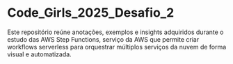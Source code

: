 # Code_Girls_2025_Desafio_2
Este repositório reúne anotações, exemplos e insights adquiridos durante o estudo das AWS Step Functions, serviço da AWS que permite criar workflows serverless para orquestrar múltiplos serviços da nuvem de forma visual e automatizada.
